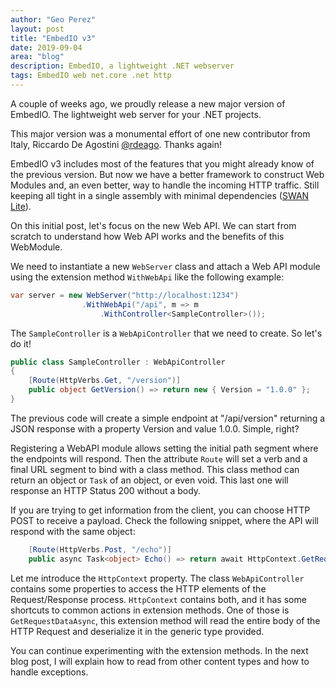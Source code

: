```yaml
---
author: "Geo Perez"
layout: post
title: "EmbedIO v3"
date: 2019-09-04
area: "blog"
description: EmbedIO, a lightweight .NET webserver
tags: EmbedIO web net.core .net http
---
```


A couple of weeks ago, we proudly release a new major version of EmbedIO. The lightweight web server for your .NET projects. 

This major version was a monumental effort of one new contributor from Italy, Riccardo De Agostini [@rdeago](https://github.com/rdeago). Thanks again!

EmbedIO v3 includes most of the features that you might already know of the previous version. But now we have a better framework to construct Web Modules and, an even better, way to handle the incoming HTTP traffic. Still keeping all tight in a single assembly with minimal dependencies ([SWAN Lite](https://github.com/unosquare/swan)).

On this initial post, let's focus on the new Web API. We can start from scratch to understand how Web API works and the benefits of this WebModule.

We need to instantiate a new `WebServer` class and attach a Web API module using the extension method `WithWebApi` like the following example:

```csharp
var server = new WebServer("http://localhost:1234")
                .WithWebApi("/api", m => m
                    .WithController<SampleController>());
```

The `SampleController` is a `WebApiController` that we need to create. So let's do it!

```csharp
public class SampleController : WebApiController 
{
	[Route(HttpVerbs.Get, "/version")]
	public object GetVersion() => return new { Version = "1.0.0" };
}
```

The previous code will create a simple endpoint at "/api/version" returning a JSON response with a property Version and value 1.0.0. Simple, right?

Registering a WebAPI module allows setting the initial path segment where the endpoints will respond. Then the attribute `Route` will set a verb and a final URL segment to bind with a class method. This class method can return an object or `Task` of an object, or even void. This last one will response an HTTP Status 200 without a body.

If you are trying to get information from the client, you can choose HTTP POST to receive a payload. Check the following snippet, where the API will respond with the same object:

```csharp
    [Route(HttpVerbs.Post, "/echo")]
    public async Task<object> Echo() => return await HttpContext.GetRequestDataAsync<object>();
```

Let me introduce the `HttpContext` property. The class `WebApiController` contains some properties to access the HTTP elements of the Request/Response process. `HttpContext` contains both, and it has some shortcuts to common actions in extension methods. One of those is `GetRequestDataAsync`, this extension method will read the entire body of the HTTP Request and deserialize it in the generic type provided.

You can continue experimenting with the extension methods. In the next blog post, I will explain how to read from other content types and how to handle exceptions.
